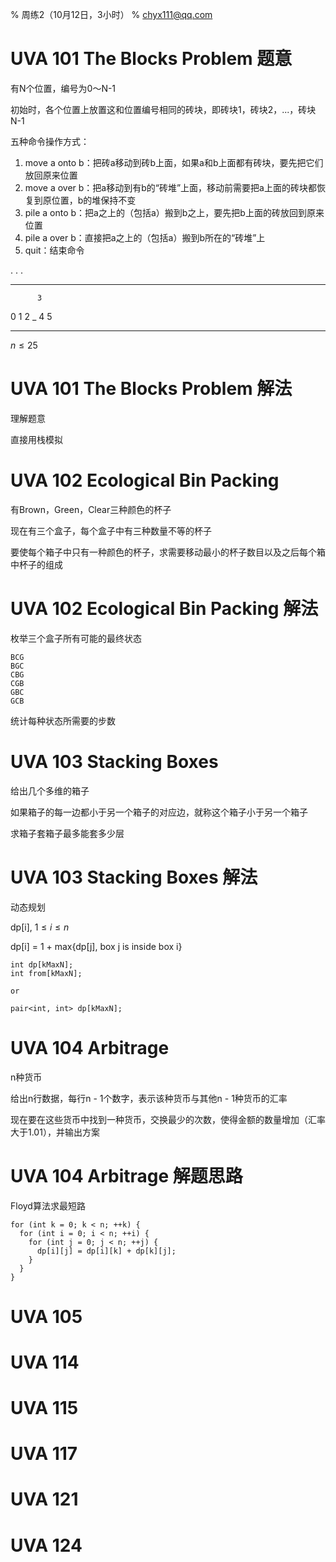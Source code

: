 % 周练2（10月12日，3小时）
% chyx111@qq.com

# UVA 101 The Blocks Problem    题意

有N个位置，编号为0～N-1

初始时，各个位置上放置这和位置编号相同的砖块，即砖块1，砖块2，...，砖块N-1

五种命令操作方式：

1. move a onto b：把砖a移动到砖b上面，如果a和b上面都有砖块，要先把它们放回原来位置
2. move a over b：把a移动到有b的“砖堆”上面，移动前需要把a上面的砖块都恢复到原位置，b的堆保持不变
3. pile a onto b：把a之上的（包括a）搬到b之上，要先把b上面的砖放回到原来位置
4. pile a over b：直接把a之上的（包括a）搬到b所在的“砖堆”上
5. quit：结束命令

. . .

--- ---- ---- ---- ---- -----
          3
 0   1    2    _    4     5
--- ---- ---- ---- ---- -----

$n \le 25$

# UVA 101 The Blocks Problem    解法

理解题意

直接用栈模拟

# UVA 102 Ecological Bin Packing

有Brown，Green，Clear三种颜色的杯子

现在有三个盒子，每个盒子中有三种数量不等的杯子

要使每个箱子中只有一种颜色的杯子，求需要移动最小的杯子数目以及之后每个箱中杯子的组成

# UVA 102 Ecological Bin Packing    解法

枚举三个盒子所有可能的最终状态

~~~
BCG
BGC
CBG
CGB
GBC
GCB
~~~

统计每种状态所需要的步数

# UVA 103  Stacking Boxes

给出几个多维的箱子

如果箱子的每一边都小于另一个箱子的对应边，就称这个箱子小于另一个箱子

求箱子套箱子最多能套多少层

# UVA 103  Stacking Boxes   解法

动态规划

dp[i], $1 \le i \le n$

dp[i] = 1 + max{dp[j], box j is inside box i}

~~~{.cpp}
int dp[kMaxN];
int from[kMaxN];

or

pair<int, int> dp[kMaxN];
~~~

# UVA 104 Arbitrage

n种货币

给出n行数据，每行n - 1个数字，表示该种货币与其他n - 1种货币的汇率

现在要在这些货币中找到一种货币，交换最少的次数，使得金额的数量增加（汇率大于1.01），并输出方案

# UVA 104 Arbitrage   解题思路

Floyd算法求最短路

~~~{.cpp}
for (int k = 0; k < n; ++k) {
  for (int i = 0; i < n; ++i) {
    for (int j = 0; j < n; ++j) {
      dp[i][j] = dp[i][k] + dp[k][j];
    }
  }
}
~~~

# UVA 105
# UVA 114
# UVA 115
# UVA 117
# UVA 121
# UVA 124
